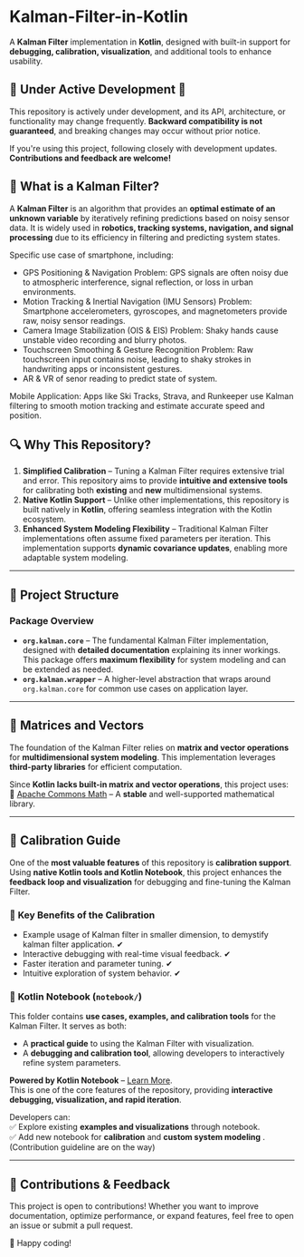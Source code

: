# Kalman-Filter-in-Kotlin

A **Kalman Filter** implementation in **Kotlin**, designed with built-in support for **debugging, calibration, visualization**, and additional tools to enhance usability.

## 🚧 Under Active Development 🚧

This repository is actively under development, and its API, architecture, or functionality may change frequently. **Backward compatibility is not guaranteed**, and breaking changes may occur without prior notice.

If you're using this project, following closely with development updates. **Contributions and feedback are welcome!**

## 📌 What is a Kalman Filter?

A **Kalman Filter** is an algorithm that provides an **optimal estimate of an unknown variable** by iteratively refining predictions based on noisy sensor data. It is widely used in **robotics, tracking systems, navigation, and signal processing** due to its efficiency in filtering and predicting system states.

Specific use case of smartphone, including:
* GPS Positioning & Navigation
Problem: GPS signals are often noisy due to atmospheric interference, signal reflection, or loss in urban environments.
* Motion Tracking & Inertial Navigation (IMU Sensors)
  Problem: Smartphone accelerometers, gyroscopes, and magnetometers provide raw, noisy sensor readings.
* Camera Image Stabilization (OIS & EIS)
  Problem: Shaky hands cause unstable video recording and blurry photos.
* Touchscreen Smoothing & Gesture Recognition
  Problem: Raw touchscreen input contains noise, leading to shaky strokes in handwriting apps or inconsistent gestures.
* AR & VR of senor reading to predict state of system. 

Mobile Application:
Apps like Ski Tracks, Strava, and Runkeeper use Kalman filtering to smooth motion tracking and estimate accurate speed and position.

## 🔍 Why This Repository?

1. **Simplified Calibration** – Tuning a Kalman Filter requires extensive trial and error. This repository aims to provide **intuitive and extensive tools** for calibrating both **existing** and **new** multidimensional systems.
2. **Native Kotlin Support** – Unlike other implementations, this repository is built natively in **Kotlin**, offering seamless integration with the Kotlin ecosystem.
3. **Enhanced System Modeling Flexibility** – Traditional Kalman Filter implementations often assume fixed parameters per iteration. This implementation supports **dynamic covariance updates**, enabling more adaptable system modeling.

---

## 📂 Project Structure

### **Package Overview**
- **`org.kalman.core`** – The fundamental Kalman Filter implementation, designed with **detailed documentation** explaining its inner workings. This package offers **maximum flexibility** for system modeling and can be extended as needed.
- **`org.kalman.wrapper`** – A higher-level abstraction that wraps around `org.kalman.core` for common use cases on application layer.

---

## 🔢 Matrices and Vectors

The foundation of the Kalman Filter relies on **matrix and vector operations** for **multidimensional system modeling**. This implementation leverages **third-party libraries** for efficient computation.

Since **Kotlin lacks built-in matrix and vector operations**, this project uses:  
📌 [Apache Commons Math](https://github.com/apache/commons-math) – A **stable** and well-supported mathematical library.

---

## 🎯 Calibration Guide

One of the **most valuable features** of this repository is **calibration support**.  
Using **native Kotlin tools and Kotlin Notebook**, this project enhances the **feedback loop and visualization** for debugging and fine-tuning the Kalman Filter.

### 🌟 **Key Benefits of the Calibration**  
* Example usage of Kalman filter in smaller dimension, to demystify kalman filter application. ✔
* Interactive debugging with real-time visual feedback. ✔  
* Faster iteration and parameter tuning. ✔
* Intuitive exploration of system behavior. ✔

### 📁  **Kotlin Notebook (`notebook/`)**
This folder contains **use cases, examples, and calibration tools** for the Kalman Filter. It serves as both:
- A **practical guide** to using the Kalman Filter with visualization.
- A **debugging and calibration tool**, allowing developers to interactively refine system parameters.

**Powered by Kotlin Notebook** – [Learn More](https://www.jetbrains.com/help/idea/kotlin-notebook.html).  
This is one of the core features of the repository, providing **interactive debugging, visualization, and rapid iteration**.

Developers can:  
✅ Explore existing **examples and visualizations** through notebook.  
✅ Add new notebook for **calibration** and **custom system modeling** . (Contribution guideline are on the way)

---

## 📢 Contributions & Feedback

This project is open to contributions! Whether you want to improve documentation, optimize performance, or expand features, feel free to open an issue or submit a pull request.

🚀 Happy coding!
